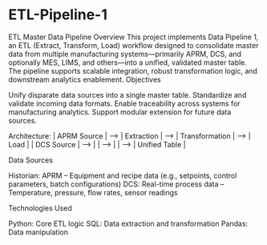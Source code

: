 ﻿# ETL-Pipeline-1
ETL Master Data Pipeline
Overview
This project implements Data Pipeline 1, an ETL (Extract, Transform, Load) workflow designed to consolidate master data from multiple manufacturing systems—primarily APRM, DCS, and optionally MES, LIMS, and others—into a unified, validated master table. The pipeline supports scalable integration, robust transformation logic, and downstream analytics enablement.
Objectives

Unify disparate data sources into a single master table.
Standardize and validate incoming data formats.
Enable traceability across systems for manufacturing analytics.
Support modular extension for future data sources.

Architecture:
| APRM Source | --> | Extraction     | --> | Transformation | --> | Load         |
| DCS Source  | --> |                | --> |                | --> | Unified Table |


Data Sources

Historian: APRM – Equipment and recipe data (e.g., setpoints, control parameters, batch configurations)
DCS: Real-time process data – Temperature, pressure, flow rates, sensor readings

Technologies Used

Python: Core ETL logic
SQL: Data extraction and transformation
Pandas: Data manipulation


